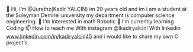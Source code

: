 👋 Hi, I’m @Jurathz(Kadir YALÇİN) im 20 years old and im i am a student at the Suleyman Demirel university my department is computer science engineering.
👀 I’m interested in math Robotic
🌱 I’m currently learning Coding
📫 How to reach me With instagram @lkadiryalcinl With linkedin www.linkedin.com/in/kadiryalcin45 and i would like to share my own C project's
